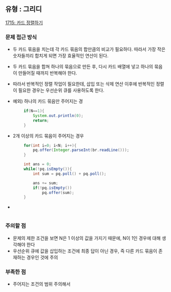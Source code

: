 ## 유형 : 그리디
[1715: 카드 정렬하기](https://www.acmicpc.net/problem/1715)

### 문제 접근 방식
  - 두 카드 묶음을 치는데 각 카드 묶음의 합만큼의 비교가 필요하다. 따라서 가장 작은 숫자들끼리 합치게 되면 가장 효율적인 연산이 된다.
  - 두 카드 묶음을 합쳐 하나의 묶음으로 만든 후, 다시 카드 배열에 넣고 하나의 묶음이 만들어질 때까지 반복해야 한다.
  - 따라서 반복적인 정렬 작업이 필요한데, 삽입 또는 삭제 연산 이후에 반복적인 정렬이 필요한 경우는 우선순위 큐를 사용하도록 한다.
  
  - 예외) 하나의 카드 묶음만 주어지는 경
``` Java
        if(N==1){
            System.out.println(0);
            return;
        }
```

  - 2개 이상의 카드 묶음이 주어지는 경우
``` Java
        for(int i=0; i<N; i++){
            pq.offer(Integer.parseInt(br.readLine()));
        }

        int ans = 0;
        while(!pq.isEmpty()){
            int sum = pq.poll() + pq.poll();

            ans += sum;
            if(!pq.isEmpty())
                pq.offer(sum);
        }
```

- 
``` Java

```

### 주의할 점
  - 문제의 제한 조건을 보면 N은 1 이상의 값을 가지기 때문에, N이 1인 경우에 대해 생각해야 한다
  - 우선순위 큐에 값을 삽입하는 조건에 최종 답이 아닌 경우, 즉 다른 카드 묶음이 존재하는 경우인 것에 주의

### 부족한 점
  - 주어지는 조건의 범위 주의해서 
